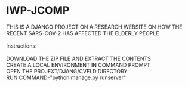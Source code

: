 # IWP-JCOMP
THIS IS A DJANGO PROJECT ON A RESEARCH WEBSITE ON HOW THE RECENT SARS-COV-2 HAS AFFECTED THE ELDERLY PEOPLE
<br><br> 
Instructions:<br><br>
DOWNLOAD THE ZIP FILE AND EXTRACT THE CONTENTS<br>
CREATE A LOCAL ENVIRONMENT IN COMMAND PROMPT<br>
OPEN THE PROJEXT/DJANG/CVELD DIRECTORY<br>
RUN COMMAND-"python manage.py runserver"<br>
